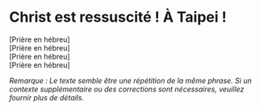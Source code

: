 # Christ est ressuscité ! À Taipei !  

[Prière en hébreu]  
[Prière en hébreu]  
[Prière en hébreu]  
[Prière en hébreu]  

*Remarque : Le texte semble être une répétition de la même phrase. Si un contexte supplémentaire ou des corrections sont nécessaires, veuillez fournir plus de détails.*


